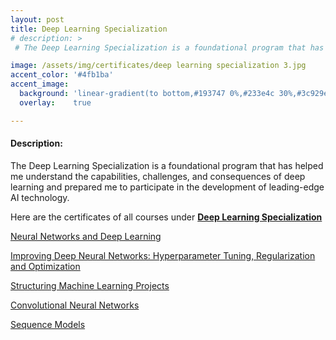 ```yaml
---
layout: post
title: Deep Learning Specialization
# description: >
 # The Deep Learning Specialization is a foundational program that has helped me understand the capabilities, challenges, and consequences of deep learning and prepared me to participate in the development of leading-edge AI technology. 

image: /assets/img/certificates/deep learning specialization 3.jpg
accent_color: '#4fb1ba'
accent_image: 
  background: 'linear-gradient(to bottom,#193747 0%,#233e4c 30%,#3c929e 50%,#d5d5d4 70%,#cdccc8 100%)'
  overlay:    true

---
```


#### Description: 
The Deep Learning Specialization is a foundational program that has helped me understand the capabilities, challenges, and consequences of deep learning and prepared me to participate in the development of leading-edge AI technology. 


Here are the certificates of all courses under [**Deep Learning Specialization**](https://www.coursera.org/account/accomplishments/specialization/certificate/53XSJ5NXBJFX)

[Neural Networks and Deep Learning](https://www.coursera.org/account/accomplishments/certificate/3M3UKYYWPA3H)

[Improving Deep Neural Networks: Hyperparameter Tuning, Regularization and Optimization](https://www.coursera.org/account/accomplishments/certificate/FVA8XKD5A2E4)

[Structuring Machine Learning Projects](https://www.coursera.org/account/accomplishments/certificate/QT39MT5SER36)

[Convolutional Neural Networks](https://www.coursera.org/account/accomplishments/certificate/XN7Y57BNP23J)

[Sequence Models](https://www.coursera.org/account/accomplishments/certificate/C5JJ79HTZHP6)

